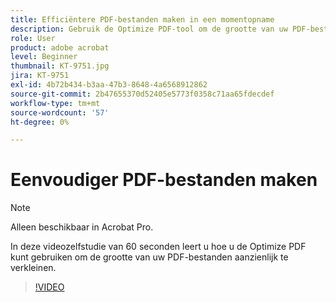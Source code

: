 ```yaml
---
title: Efficiëntere PDF-bestanden maken in een momentopname
description: Gebruik de Optimize PDF-tool om de grootte van uw PDF-bestanden aanzienlijk te verkleinen
role: User
product: adobe acrobat
level: Beginner
thumbnail: KT-9751.jpg
jira: KT-9751
exl-id: 4b72b434-b3aa-47b3-8648-4a6568912862
source-git-commit: 2b47655370d52405e5773f0358c71aa65fdecdef
workflow-type: tm+mt
source-wordcount: '57'
ht-degree: 0%

---
```


# Eenvoudiger PDF-bestanden maken

>[!NOTE]
>
>Alleen beschikbaar in Acrobat Pro.

In deze videozelfstudie van 60 seconden leert u hoe u de Optimize PDF kunt gebruiken om de grootte van uw PDF-bestanden aanzienlijk te verkleinen.

>[!VIDEO](https://video.tv.adobe.com/v/340077?quality=12&learn=on&hidetitle=true)
